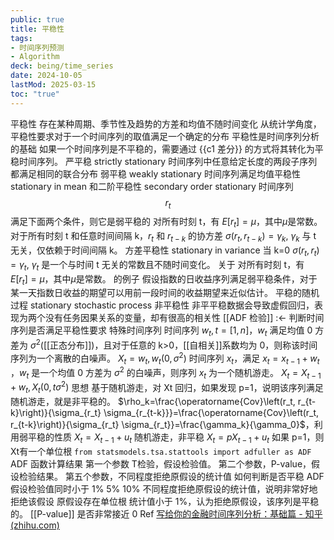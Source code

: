 ```yaml
---
public: true
title: 平稳性
tags:
- 时间序列预测
- Algorithm
deck: being/time_series
date: 2024-10-05
lastMod: 2025-03-15
toc: "true"
---
```


平稳性
存在某种周期、季节性及趋势的方差和均值不随时间变化
从统计学角度，平稳性要求对于一个时间序列的取值满足一个确定的分布
平稳性是时间序列分析的基础
如果一个时间序列是不平稳的，需要通过 {{c1 差分}} 的方式将其转化为平稳时间序列。
严平稳 strictly stationary
时间序列中任意给定长度的两段子序列都满足相同的联合分布
弱平稳 weakly stationary
时间序列满足均值平稳性 stationary in mean 和二阶平稳性 secondary order stationary
时间序列 $$r_t$$ 满足下面两个条件，则它是弱平稳的
对所有时刻 t，有 $E[r_t] = \mu$，其中$\mu$是常数。
对于所有时刻 t 和任意时间间隔 k，$r_t$ 和 $r_{t-k}$ 的协方差 $\sigma(r_t, r_{t-k}) =\gamma _k$, $\gamma _k$ 与 t 无关，仅依赖于时间间隔 k。
方差平稳性 stationary in variance
当 k=0  $\sigma(r_t, r_{t}) =\gamma _t$, $\gamma _t$ 是一个与时间 t 无关的常数且不随时间变化。
关于 对所有时刻 t，有 $E[r_t] = \mu$，其中$\mu$是常数。
 的例子
假设指数的日收益序列满足弱平稳条件，对于某一天指数日收益的期望可以用前一段时间的收益期望来近似估计。
平稳的随机过程 stationary stochastic process
非平稳性
非平平稳数据会导致虚假回归，表现为两个没有任务因果关系的变量，却有很高的相关性
[[ADF 检验]] :<- 判断时间序列是否满足平稳性要求
特殊时间序列
时间序列 ${w_t, t=[1,n]}$，$w_t$ 满足均值 0 方差为 $\sigma^2$([[正态分布]])，且对于任意的 k>0，[[自相关]]系数均为 0，则称该时间序列为一个离散的白噪声。
$X_t=w_t, w_t\left(0, \sigma^2\right)$
时间序列 $x_t$，满足 $x_t=x_{t-1}+w_t$ ，$w_t$ 是一个均值 0 方差为 $\sigma^2$ 的白噪声，则序列 $x_t$ 为一个随机游走。
$X_t=X_{t-1}+w_t, X_t\left(0, t \sigma^2\right)$
思想
基于随机游走，对 Xt 回归，如果发现 p=1，说明该序列满足随机游走，就是非平稳的。
$\rho_k=\frac{\operatorname{Cov}\left(r_t, r_{t-k}\right)}{\sigma_{r_t} \sigma_{r_{t-k}}}=\frac{\operatorname{Cov}\left(r_t, r_{t-k}\right)}{\sigma_{r_t} \sigma_{r_t}}=\frac{\gamma_k}{\gamma_0}$，利用弱平稳的性质
$X_t=X_{t-1}+u_t$ 随机游走，非平稳
$X_t=p X_{t-1}+u_t$ 如果 p=1，则 Xt有一个单位根
`from statsmodels.tsa.stattools import adfuller as ADF`
ADF 函数计算结果
第一个参数 T检验，假设检验值。
第二个参数，P-value，假设检验结果。
第五个参数，不同程度拒绝原假设的统计值
如何判断是否平稳
ADF 假设检验值同时小于 1% 5% 10% 不同程度拒绝原假设的统计值，说明非常好地拒绝该假设
原假设存在单位根
统计值小于 1%，认为拒绝原假设，该序列是平稳的。
[[P-value]] 是否非常接近 0
Ref
[写给你的金融时间序列分析：基础篇 - 知乎 (zhihu.com)](https://zhuanlan.zhihu.com/p/38320827)